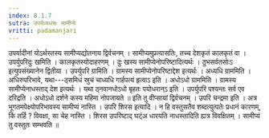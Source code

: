 ```yaml
---
index: 8.1.7
sutra: उपर्यध्यधसः सामीप्ये
vritti: padamanjari
---
```


 उपर्यादीनां योऽर्थस्तस्य सामीप्यद्योतनाय द्विर्वचनम् । सामीप्यमुप्रत्यासतिः, तच्च देशकृतं कालकृतं वा । उपर्युपरिदुः खमिति । कालकृतस्योदाहरणम् । दुः खस्य सामीप्येनोपरिष्टादित्यर्थः । ठुभसर्वतसोःऽ इत्युपसंख्यानेन द्वितीया । उपर्युपरि ग्रामिति । ग्रामस्य सामीप्येनोपरिष्टाद्देश इत्यर्थः । अध्यधि ग्राममिति । अधिरुपरिभावे, यथा---ठ्समिधं स्रुचं चाध्यधि गार्हपत्यं हृत्वाऽ इति । अधोऽधो ग्राममिति । ग्रामस्य सामीप्येनाधस्ताद् देश इत्यर्थः । यथा ठ्नवानधोऽधो बृहतः पयोधरान्ऽ इति । उपर्युपरि पश्यन्तः सर्व एव दरिद्रति । अधोऽधो दर्शने कस्य महिमा नोपजायते ॥ इति तु वीप्सायां द्विर्वचनम् । उपरि चन्द्रमा इति । अत्र भूगतमपेक्ष्योपरिभावस्य सामीप्यं नास्ति । उपरि शिरस इत्यादि । न हि वस्तुसतैव शब्दत्युत्पतेः प्रधानं कारणम्, किं तर्हि ? विवक्षा, सा चेह नास्ति । शिरस उपरिष्टाद् घट्ंअ धारयति नाधस्तादिति ह्यत्र विवक्षितम् । सामीप्यं तु वस्तुतः सम्भवति ॥